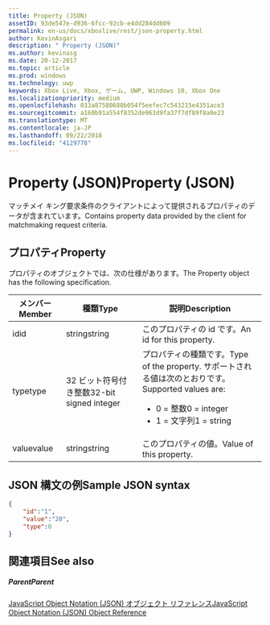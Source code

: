 ```yaml
---
title: Property (JSON)
assetID: 93de547e-d936-6fcc-92cb-e4dd284dd609
permalink: en-us/docs/xboxlive/rest/json-property.html
author: KevinAsgari
description: " Property (JSON)"
ms.author: kevinasg
ms.date: 20-12-2017
ms.topic: article
ms.prod: windows
ms.technology: uwp
keywords: Xbox Live, Xbox, ゲーム, UWP, Windows 10, Xbox One
ms.localizationpriority: medium
ms.openlocfilehash: 033a87580680b054f5eefec7c543215e4351ace3
ms.sourcegitcommit: a160b91a554f8352de963d9fa37f7df89f8a0e23
ms.translationtype: MT
ms.contentlocale: ja-JP
ms.lasthandoff: 09/22/2018
ms.locfileid: "4129778"
---
```

# <a name="property-json"></a><span data-ttu-id="f6300-104">Property (JSON)</span><span class="sxs-lookup"><span data-stu-id="f6300-104">Property (JSON)</span></span>
<span data-ttu-id="f6300-105">マッチメイ キング要求条件のクライアントによって提供されるプロパティのデータが含まれています。</span><span class="sxs-lookup"><span data-stu-id="f6300-105">Contains property data provided by the client for matchmaking request criteria.</span></span>
<a id="ID4EN"></a>


## <a name="property"></a><span data-ttu-id="f6300-106">プロパティ</span><span class="sxs-lookup"><span data-stu-id="f6300-106">Property</span></span>

<span data-ttu-id="f6300-107">プロパティのオブジェクトでは、次の仕様があります。</span><span class="sxs-lookup"><span data-stu-id="f6300-107">The Property object has the following specification.</span></span>

| <span data-ttu-id="f6300-108">メンバー</span><span class="sxs-lookup"><span data-stu-id="f6300-108">Member</span></span>| <span data-ttu-id="f6300-109">種類</span><span class="sxs-lookup"><span data-stu-id="f6300-109">Type</span></span>| <span data-ttu-id="f6300-110">説明</span><span class="sxs-lookup"><span data-stu-id="f6300-110">Description</span></span>|
| --- | --- | --- |
| <span data-ttu-id="f6300-111">id</span><span class="sxs-lookup"><span data-stu-id="f6300-111">id</span></span>| <span data-ttu-id="f6300-112">string</span><span class="sxs-lookup"><span data-stu-id="f6300-112">string</span></span>| <span data-ttu-id="f6300-113">このプロパティの id です。</span><span class="sxs-lookup"><span data-stu-id="f6300-113">An id for this property.</span></span>|
| <span data-ttu-id="f6300-114">type</span><span class="sxs-lookup"><span data-stu-id="f6300-114">type</span></span>| <span data-ttu-id="f6300-115">32 ビット符号付き整数</span><span class="sxs-lookup"><span data-stu-id="f6300-115">32-bit signed integer</span></span> | <span data-ttu-id="f6300-116">プロパティの種類です。</span><span class="sxs-lookup"><span data-stu-id="f6300-116">Type of the property.</span></span> <span data-ttu-id="f6300-117">サポートされる値は次のとおりです。</span><span class="sxs-lookup"><span data-stu-id="f6300-117">Supported values are:</span></span> <ul><li><span data-ttu-id="f6300-118">0 = 整数</span><span class="sxs-lookup"><span data-stu-id="f6300-118">0 = integer</span></span></li><li><span data-ttu-id="f6300-119">1 = 文字列</span><span class="sxs-lookup"><span data-stu-id="f6300-119">1 = string</span></span></li></ul>| 
| <span data-ttu-id="f6300-120">value</span><span class="sxs-lookup"><span data-stu-id="f6300-120">value</span></span>| <span data-ttu-id="f6300-121">string</span><span class="sxs-lookup"><span data-stu-id="f6300-121">string</span></span>| <span data-ttu-id="f6300-122">このプロパティの値。</span><span class="sxs-lookup"><span data-stu-id="f6300-122">Value of this property.</span></span>|

<a id="ID4EGC"></a>


## <a name="sample-json-syntax"></a><span data-ttu-id="f6300-123">JSON 構文の例</span><span class="sxs-lookup"><span data-stu-id="f6300-123">Sample JSON syntax</span></span>


```json
{
    "id":"1",
    "value":"20",
    "type":0
}

```


<a id="ID4EPC"></a>


## <a name="see-also"></a><span data-ttu-id="f6300-124">関連項目</span><span class="sxs-lookup"><span data-stu-id="f6300-124">See also</span></span>

<a id="ID4ERC"></a>


##### <a name="parent"></a><span data-ttu-id="f6300-125">Parent</span><span class="sxs-lookup"><span data-stu-id="f6300-125">Parent</span></span>

[<span data-ttu-id="f6300-126">JavaScript Object Notation (JSON) オブジェクト リファレンス</span><span class="sxs-lookup"><span data-stu-id="f6300-126">JavaScript Object Notation (JSON) Object Reference</span></span>](atoc-xboxlivews-reference-json.md)
